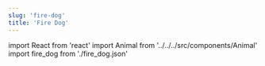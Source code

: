 ```yaml
---
slug: 'fire-dog'
title: 'Fire Dog'
---
```

    
import React from 'react'
import Animal from '../../../src/components/Animal'
import fire_dog from './fire_dog.json'
    
<Animal data={fire_dog} />

